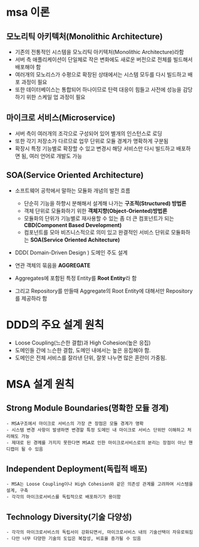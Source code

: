 # msa 이론
  ## 모노리틱 아키텍처(Monolithic Architecture)
  - 기존의 전통적인 시스템을 모노리틱 아키텍처(Monolithic Architecture)라함
  - 서버 측 애플리케이션이 단일체로 작은 변화에도 새로운 버전으로 전체를 빌드해서 배포해야 함
  - 여러개의 모노리스가 수평으로 확장된 상태에서는 시스템 모두를 다시 빌드하고 배포 과정이 필요
  - 또한 데이터베이스는 통합되어 하나이므로 탄력 대응이 힘들고 사전에 성능을 감당하기 위한 스케일 업 과정이 필요
  ## 마이크로 서비스(Microservice) 
  - 서버 측이 여러개의 조각으로 구성되어 있어 별개의 인스턴스로 로딩
  - 또한 각기 저장소가 다르므로 업무 단위로 모듈 경계가 명확하게 구분됨
  - 확장시 특정 기능별로 확장할 수 있고 변경시 해당 서비스만 다시 빌드하고 배포하면 됨, 여러 언어로 개발도 가능
  ## SOA(Service Oriented Architecture) 
  - 소프트웨어 공학에서 말하는 모듈화 개념의 발전 흐름
    - 단순히 기능을 하향시 분해해서 설계해 나가는 **구조적(Structured) 방법론**
    - 객체 단위로 모듈화하기 위한 **객체지향(Object-Oriented)방법론**
    - 모듈화의 단위가 기능별로 재사용할 수 있는 좀 더 큰 컴포넌트가 되는 **CBD(Component Based Development)**
    - 컴포넌트를 모아 비즈니스적으로 의미 있고 완결적인 서비스 단위로 모듈화하는 **SOA(Service Oriented Achitecture)**


  - DDD( Domain-Driven Design ) 도메인 주도 설계
  - 연관 객체의 묶음을 **AGGREGATE**
  - Aggregates에 포함된 특정 Entity를 **Root Entity**라 함
  - 그리고 Repository를 만들때 Aggregate의 Root Entity에 대해서만 Repository를 제공하라 함

# DDD의 주요 설계 원칙
  - Loose Coupling(느슨한 결합)과 High Cohesion(높은 응집)
  - 도메인들 간에 느슨한 결합, 도메인 내에서는 높은 응집해야 함.
  - 도메인은 전체 서비스를 잘라낸 단위, 잘못 나누면 많은 혼란이 가중됨.
 
 # MSA 설계 원칙
  ## Strong Module Boundaries(명확한 모듈 경계)
    - MSA구조에서 마이크로 서비스의 가장 큰 장점은 모듈 경계가 명확
    - 시스템 변경 사항이 발생하면 변경할 특정 도메인 내 마이크로 서비스 단위만 이해하고 처리해도 가능
    - 제대로 된 경께를 가지지 못한다면 MSA로 인한 마이크로서비스로의 분리는 장점이 아닌 핸디캡이 될 수 있음
  ## Independent Deployment(독립적 배포)
    - MSA는 Loose Coupling이나 High Cohesion와 같은 의존성 관계를 고려하여 시스템을 설계, 구축
    - 각각의 마이크로서비스를 독립적으로 배포하기가 용이함
  ## Technology Diversity(기술 다양성)
    - 각각의 마이크로서비스의 독립서이 강화되면서, 마이크로서비스 내의 기술선택이 자유로워짐
    - 다만 너무 다양한 기술의 도입은 복잡성, 비효율 증가될 수 있음
  

  

